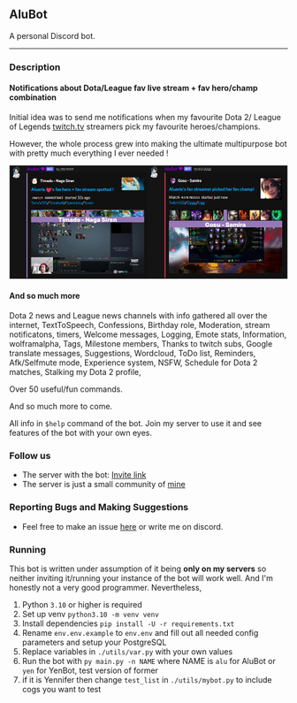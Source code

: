 ## AluBot

A personal Discord bot.

---

### Description

#### Notifications about Dota/League fav live stream + fav hero/champ combination

Initial idea was to send me notifications 
when my favourite Dota 2/ League of Legends [twitch.tv](https://www.twitch.tv/) streamers pick my favourite heroes/champions.

However, the whole process grew into making the ultimate multipurpose bot 
with pretty much everything I ever needed ! 

<img src="./media/ReadMe/MainFeature.png" alt="alubot preview">

#### And so much more

Dota 2 news and League news channels with info gathered all over the internet, TextToSpeech, Confessions, 
Birthday role, Moderation, stream notificatons, timers, Welcome messages, Logging, Emote stats, 
Information, wolframalpha, Tags, Milestone members, Thanks to twitch subs, Google translate messages, Suggestions, 
Wordcloud, ToDo list, Reminders, Afk/Selfmute mode, Experience system, NSFW, Schedule for Dota 2 matches, 
Stalking my Dota 2 profile, 

Over 50 useful/fun commands.

And so much more to come.

All info in `$help` command of the bot. Join my server to use it and see features of the bot with your own eyes. 

### Follow us

* The server with the bot: [Invite link](https://discord.gg/K8FuDeP)
* The server is just a small community of [mine](https://www.twitch.tv/Aluerie)

### Reporting Bugs and Making Suggestions

* Feel free to make an issue [here](https://github.com/Aluerie/AluBot/issues/new) or write me on discord.

### Running

This bot is written under assumption of it being **only on my servers** so neither inviting it/running 
your instance of the bot will work well. And I'm honestly not a very good programmer. Nevertheless, 
1. Python `3.10` or higher is required
2. Set up venv `python3.10 -m venv venv`
3. Install dependencies `pip install -U -r requirements.txt`
4. Rename `env.env.example` to `env.env` and fill out all needed config parameters and setup your PostgreSQL
5. Replace variables in `./utils/var.py` with your own values
6. Run the bot with `py main.py -n NAME` where NAME is `alu` for AluBot or `yen` for YenBot, test version of former
7. if it is Yennifer then change `test_list` in `./utils/mybot.py` to include cogs you want to test

